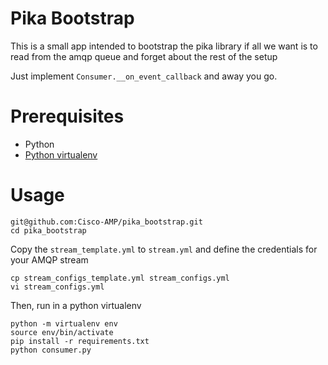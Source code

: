 # Pika Bootstrap

This is a small app intended to bootstrap the pika library if all we want is to read from the amqp queue and forget about the rest of the setup

Just implement `Consumer.__on_event_callback` and away you go.

# Prerequisites

  * Python
  * [Python virtualenv](https://packaging.python.org/guides/installing-using-pip-and-virtualenv/#installing-virtualenv)

# Usage

```
git@github.com:Cisco-AMP/pika_bootstrap.git
cd pika_bootstrap
```

Copy the `stream_template.yml` to `stream.yml` and define the credentials for your AMQP stream

```
cp stream_configs_template.yml stream_configs.yml
vi stream_configs.yml
```

Then, run in a python virtualenv

```
python -m virtualenv env
source env/bin/activate
pip install -r requirements.txt
python consumer.py
```
